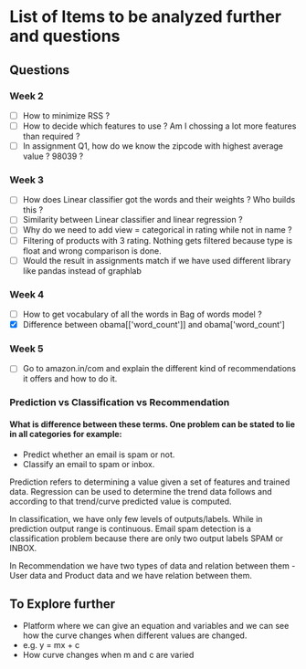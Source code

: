 # List of Items to be analyzed further and questions

## Questions

### Week 2
- [ ] How to minimize RSS ?
- [ ] How to decide which features to use ? Am I chossing a lot more features than required ?
- [ ] In assignment Q1, how do we know the zipcode with highest average value ? 98039 ?

### Week 3
- [ ] How does Linear classifier got the words and their weights ? Who builds this ?
- [ ] Similarity between Linear classifier and linear regression ?
- [ ] Why do we need to add view = categorical in rating while not in name ?
- [ ] Filtering of products with 3 rating. Nothing gets filtered because type is float and wrong comparison is done.
- [ ] Would the result in assignments match if we have used different library like pandas instead of graphlab

### Week 4
- [ ] How to get vocabulary of all the words in Bag of words model ?
- [x] Difference between obama[['word_count']] and obama['word_count']

### Week 5
- [ ] Go to amazon.in/com and explain the different kind of recommendations it offers and how to do it.

### Prediction vs Classification vs Recommendation

#### What is difference between these terms. One problem can be stated to lie in all categories for example:
- Predict whether an email is spam or not.
- Classify an email to spam or inbox.

Prediction refers to determining a value given a set of features and trained data.
Regression can be used to determine the trend data follows and according to that trend/curve predicted value is computed.

In classification, we have only few levels of outputs/labels. While in prediction output range is continuous.
Email spam detection is a classification problem because there are only two output labels SPAM or INBOX.

In Recommendation we have two types of data and relation between them - User data and Product data and we have relation between them.

## To Explore further
- Platform where we can give an equation and variables and we can see how the curve changes when different values are changed.
- e.g. y = mx + c
- How curve changes when m and c are varied
